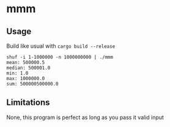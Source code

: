 # mmm

## Usage
Build like usual with `cargo build --release`

```
shuf -i 1-1000000 -n 1000000000 | ./mmm
mean: 500000.5
median: 500001.0
min: 1.0
max: 1000000.0
sum: 500000500000.0

```

## Limitations
None, this program is perfect as long as you pass it valid input
